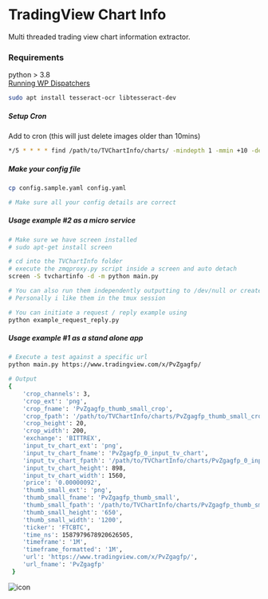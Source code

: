 # TradingView Chart Info

Multi threaded trading view chart information extractor.

### Requirements
python > 3.8  
[Running WP Dispatchers](https://github.com/Whalepool/Dispatchers)   
```bash
sudo apt install tesseract-ocr libtesseract-dev
```

##### Setup Cron 
Add to cron (this will just delete images older than 10mins) 
```bash
*/5 * * * * find /path/to/TVChartInfo/charts/ -mindepth 1 -mmin +10 -delete
```

##### Make your config file
```bash
cp config.sample.yaml config.yaml

# Make sure all your config details are correct
```
  
##### Usage example #2 as a micro service   
```bash 
# Make sure we have screen installed
# sudo apt-get install screen 

# cd into the TVChartInfo folder
# execute the zmqproxy.py script inside a screen and auto detach 
screen -S tvchartinfo -d -m python main.py 

# You can also run them independently outputting to /dev/null or create service files for systemd etc.
# Personally i like them in the tmux session

# You can initiate a request / reply example using 
python example_request_reply.py 
```  

##### Usage example #1 as a stand alone app
```bash 
# Execute a test against a specific url 
python main.py https://www.tradingview.com/x/PvZgagfp/

# Output
{
	'crop_channels': 3,
	'crop_ext': 'png',
	'crop_fname': 'PvZgagfp_thumb_small_crop',
	'crop_fpath': '/path/to/TVChartInfo/charts/PvZgagfp_thumb_small_crop.png',
	'crop_height': 20,
	'crop_width': 200,
	'exchange': 'BITTREX',
	'input_tv_chart_ext': 'png',
	'input_tv_chart_fname': 'PvZgagfp_0_input_tv_chart',
	'input_tv_chart_fpath': '/path/to/TVChartInfo/charts/PvZgagfp_0_input_tv_chart.png',
	'input_tv_chart_height': 898,
	'input_tv_chart_width': 1560,
	'price': '0.00000092',
	'thumb_small_ext': 'png',
	'thumb_small_fname': 'PvZgagfp_thumb_small',
	'thumb_small_fpath': '/path/to/TVChartInfo/charts/PvZgagfp_thumb_small.png',
	'thumb_small_height': '650',
	'thumb_small_width': '1200',
	'ticker': 'FTCBTC',
	'time_ns': 1587979678920626505,
	'timeframe': '1M', 
	'timeframe_formatted': '1M',
	'url': 'https://www.tradingview.com/x/PvZgagfp/',
	'url_fname': 'PvZgagfp'
 }
```  
  
![icon](https://i.imgur.com/rj5F5zf.png)
